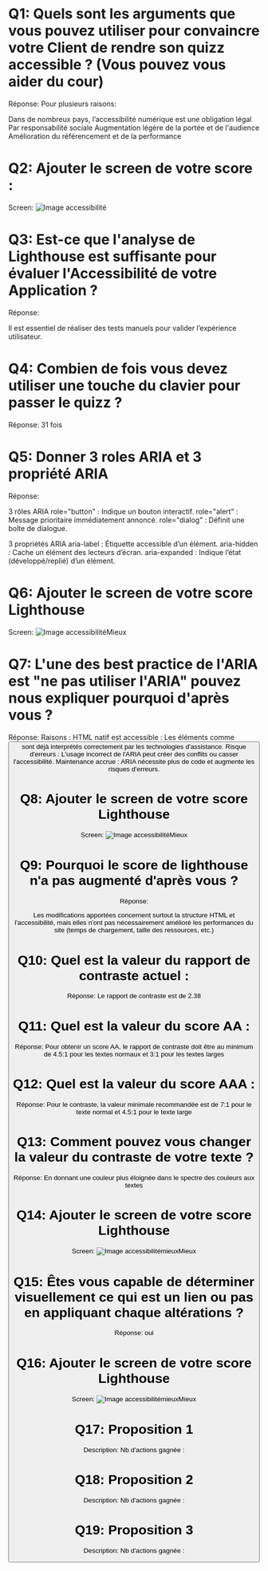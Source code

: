 # Q1: Quels sont les arguments que vous pouvez utiliser pour convaincre votre Client de rendre son quizz accessible ? (Vous pouvez vous aider du cour)
Réponse:
Pour plusieurs raisons:

Dans de nombreux pays, l’accessibilité numérique est une obligation légal
Par responsabilité sociale
Augmentation légère de la portée et de l'audience
 Amélioration du référencement et de la performance
# Q2: Ajouter le screen de votre score :
Screen:
![Image accessibilité](./Acessibility.png)

# Q3: Est-ce que l'analyse de Lighthouse est suffisante pour évaluer l'Accessibilité de votre Application ?
Réponse:

Il est essentiel de réaliser des tests manuels pour valider l’expérience utilisateur.

# Q4: Combien de fois vous devez utiliser une touche du clavier pour passer le quizz ?
Réponse:
31 fois
# Q5: Donner 3 roles ARIA et 3 propriété ARIA
Réponse:


3 rôles ARIA
role="button" : Indique un bouton interactif.
role="alert" : Message prioritaire immédiatement annoncé.
role="dialog" : Définit une boîte de dialogue.

3 propriétés ARIA
aria-label : Étiquette accessible d’un élément.
aria-hidden : Cache un élément des lecteurs d’écran.
aria-expanded : Indique l’état (développé/replié) d’un élément.

# Q6: Ajouter le screen de votre score Lighthouse
Screen:
![Image accessibilitéMieux](./Acessibilitymieux.png)

# Q7: L'une des best practice de l'ARIA est "ne pas utiliser l'ARIA" pouvez nous expliquer pourquoi d'après vous ?
Réponse:
Raisons :
HTML natif est accessible : Les éléments comme <button> sont déjà interprétés correctement par les technologies d'assistance.
Risque d'erreurs : L'usage incorrect de l'ARIA peut créer des conflits ou casser l'accessibilité.
Maintenance accrue : ARIA nécessite plus de code et augmente les risques d’erreurs.

# Q8: Ajouter le screen de votre score Lighthouse
Screen:
![Image accessibilitéMieux](./Acessibilitymieux.png)
# Q9: Pourquoi le score de lighthouse n'a pas augmenté d'après vous ?
Réponse:

 Les modifications apportées concernent surtout la structure HTML et l'accessibilité, mais elles n'ont pas nécessairement amélioré les performances du site (temps de chargement, taille des ressources, etc.)


# Q10: Quel est la valeur du rapport de contraste actuel :
Réponse:
Le rapport de contraste est de 2.38
# Q11: Quel est la valeur du score AA :
Réponse:
Pour obtenir un score AA, le rapport de contraste doit être au minimum de 4.5:1 pour les textes normaux et 3:1 pour les textes larges

# Q12: Quel est la valeur du score AAA :
Réponse:
 Pour le contraste, la valeur minimale recommandée est de 7:1 pour le texte normal et 4.5:1 pour le texte large
# Q13: Comment pouvez vous changer la valeur du contraste de votre texte ?
Réponse:
En donnant une couleur plus éloignée dans le spectre des couleurs aux textes

# Q14: Ajouter le screen de votre score Lighthouse
Screen:
![Image accessibilitémieuxMieux](./Acessibilitymieuxmieux.png)

# Q15: Êtes vous capable de déterminer visuellement ce qui est un lien ou pas en appliquant chaque altérations ?
Réponse:
oui

# Q16: Ajouter le screen de votre score Lighthouse
Screen:
![Image accessibilitémieuxMieux](./Acessibilitymieuxmieux.png)
# Q17:  Proposition 1
Description:
Nb d'actions gagnée : 

# Q18:  Proposition 2
Description:
Nb d'actions gagnée : 

# Q19:  Proposition 3
Description:
Nb d'actions gagnée : 
